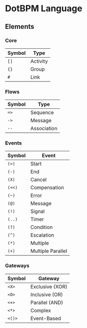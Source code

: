 # DotBPM Language

## Elements

### Core
Symbol | Type
-------|---------
`[]`   | Activity
`{}`   | Group
`#`    | Link

### Flows
Symbol | Type
-------|---------
`=>`   | Sequence
`->`   | Message
`--`   | Association

### Events

Symbol | Event
-------|------
`(>)`  | Start 
`(-)`  | End
`(X)`  | Cancel
`(<<)` | Compensation
`(~)`  | Error
`(@)`  | Message
`(!)`  | Signal
`(..)` | Timer
`(?)`  | Condition
`(^)`  | Escalation
`(*)`  | Multiple
`(+)`  | Multiple Parallel

### Gateways

Symbol | Gateway
-------|--------
`<X>`  | Exclusive (XOR)
`<O>`  | Inclusive (OR)
`<+>`  | Parallel (AND)
`<*>`  | Complex
`<()>` | Event-Based